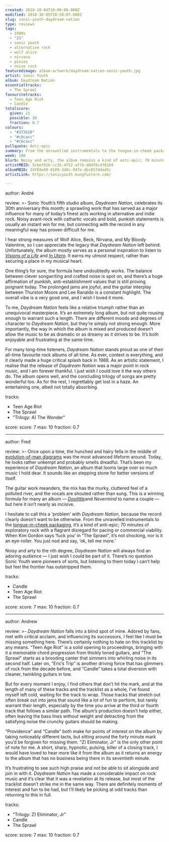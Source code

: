 ```yaml
---
created: 2018-10-04T10:00:06.000Z
modified: 2018-10-05T10:58:07.000Z
slug: sonic-youth-daydream-nation
type: reviews
tags:
  - 1980s
  - "21"
  - sonic youth
  - alternative rock
  - wolf alice
  - nirvana
  - pixies
  - noise rock
featuredimage: album-artwork/daydream-nation-sonic-youth.jpg
artist: Sonic Youth
album: Daydream Nation
essentialtracks:
  - The Sprawl
favouritetracks:
  - Teen Age Riot
  - Candle
totalscore:
  given: 21
  possible: 30
  fraction: 0.7
colours:
  - "#373b20"
  - "#cbcacc"
  - "#cbcacc"
pullquote: Anti-epic
summary: From the unravelled instrumentals to the tongue-in-cheek packaging, it’s a kind of anti-epic; 70 minutes of exploratory rock with a flagrant disregard for pacing or commercial viability.
week: 166
blurb: Noisy and arty, the album remains a kind of anti-epic; 70 minutes of exploratory rock with a flagrant disregard for pacing or commercial viability.
artistMBID: 5cbef01b-cc35-4f52-af7b-d0df0c4f61b9
albumMBID: 24769a99-8189-3d8c-947e-dbc8574dad5c
artistLink: https://sonicyouth.kungfustore.com/

---
```


author: André

review: >-
  Sonic Youth’s fifth studio album, *Daydream Nation,* celebrates its 30th anniversary this month; a sprawling work that has served as a major influence for many of today’s finest acts working in alternative and indie rock. Noisy avant-rock with cathartic vocals and bold, punkish statements is usually an instant win for me, but connecting with the record in any meaningful way has proven difficult for me. 
  
  I hear strong measures of Wolf Alice, Beck, Nirvana, and My Bloody Valentine, so I can appreciate the legacy that *Daydream Nation* left behind. Unfortunately, the album mostly serves as a personal inspiration to listen to [*Visions of a Life*](/reviews/wolf-alice-visions-of-a-life/) and [*In Utero*](/reviews/nirvana-in-utero/). It earns my utmost respect, rather than securing a place in my musical heart.

  One thing’s for sure, the formula here undoubtedly works. The balance between clever songwriting and crafted noise is spot on, and there’s a huge affirmation of punkish, anti-establishment values that is still proving poignant today. The prolonged jams are joyful, and the guitar interplay between Thurston Moore and Lee Ranaldo is a constant highlight. The overall vibe is a very good one, and I wish I loved it more. 
  
  To me, *Daydream Nation* feels like a relative triumph rather than an unequivocal masterpiece. It’s an extremely long album, but not quite rousing enough to warrant such a length. There are different moods and degrees of character to *Daydream Nation*, but they’re simply not strong enough. More importantly, the way in which the album is mixed and produced doesn’t allow the music to be as dramatic or as dreamy as it strives to be. It’s both enjoyable and frustrating at the same time.

  For many long-time listeners, *Daydream Nation* stands proud as one of their all-time favourite rock albums of all time. As ever, context is everything, and it clearly made a huge critical splash back in 1988. As an artistic statement, I realise that the release of *Daydream Nation* was a major point in rock music, and I am forever thankful. I just wish I could love it the way others do. The album opens well, and the concluding trilogy of songs are pretty wonderful too. As for the rest, I regrettably get lost in a haze. An entertaining one, albeit not totally absorbing.

tracks:
  - Teen Age Riot
  - ­­The Sprawl
  - "­­Trilogy: A) The Wonder"

score:
  score: 7
  max: 10
  fraction: 0.7

---
author: Fred

review: >-
  Once upon a time, the hunched and hairy fella in the middle of [evolution-of-man diagrams](https://en.wikipedia.org/wiki/March_of_Progress) was the most advanced lifeform around. Today, he looks rather unkempt and probably smells dreadful. That’s been my experience of *Daydream Nation*, an album that looms large over so much music I hold dear. It sounds like an stepping stone for better versions of itself. 
  
  The guitar work meanders, the mix has the murky, cluttered feel of a polluted river, and the vocals are shouted rather than sung. This is a winning formula for many an album — [*Doolittle*](/reviews/pixies-doolittle/)and *Nevermind* to name a couple — but here it isn’t nearly as incisive.

  I hesitate to call this a ‘problem’ with *Daydream Nation*, because the record clearly doesn’t want to be otherwise. From the unravelled instrumentals to the [tongue-in-cheek packaging](https://gizmodo.com/sonic-youths-daydream-nation-art-had-an-odd-led-zeppel-1448098258), it’s a kind of anti-epic; 70 minutes of exploratory rock with a flagrant disregard for pacing or commercial viability. When Kim Gordon says ‘fuck you’ in “The Sprawl”, it’s not shocking, nor is it an eye-roller. You just nod and say, ‘ok, tell me more.’ 
  
  Noisy and arty to the nth degree, *Daydream Nation* will always find an adoring audience — I just wish I could be part of it. There’s no question Sonic Youth were pioneers of sorts, but listening to them today I can’t help but feel the frontier has outstripped them.

tracks:
  - Candle
  - ­­Teen Age Riot
  - ­­The Sprawl

score:
  score: 7
  max: 10
  fraction: 0.7

---
author: Andrew

review: >-
  *Daydream Nation* falls into a blind spot of mine. Adored by fans, met with critical acclaim, and influencing its successors, I feel like I must be missing something here. There’s certainly nothing to hate on this tracklist by any means. “Teen Age Riot” is a solid opening to proceedings, bringing with it a memorable chord progression from thickly toned guitars, and “The Sprawl” starts as a brooding canter that simmers into whirling noise in its second half. Later on, “Eric’s Trip” is another driving force that has glimmers of rock from the decade before, and “Candle” takes a total diversion with cleaner, twinkling guitars in tow.

  But for every moment I enjoy, I find others that don’t hit the mark, and at the length of many of these tracks and the tracklist as a whole, I’ve found myself left cold, waiting for the track to wrap. Those tracks that stretch out often break out into jams that sound like a lot of fun to perform, but rarely warrant their length, especially by the time you arrive at the third or fourth track that follows a similar path. The album’s production doesn’t help either, often leaving the bass lines without weight and detracting from the satisfying noise the crunchy guitars should be making.

  “Providence” and “Candle” both make for points of interest on the album by taking noticeably different tacts, but sitting around the forty minute mark you’d be forgiven for missing them. “Z) Eliminator, Jr” is the only other point of note for me. A short, sharp, hypnotic, pulsing, killer of a closing track, I would have loved to hear more like it from the album as it returns an energy to the album that has no business being there in its seventieth minute.

  It’s frustrating to see such high praise and not be able to sit alongside and join in with it. *Daydream Nation* has made a considerable impact on rock music and it’s clear that it was a revelation at its release, but most of the tracklist doesn’t strike me in the same way. There are definitely moments of interest and fun to be had, but I’ll likely be picking at odd tracks than returning to this in full.

tracks:
  - "Trilogy: Z) Eliminator, Jr"
  - ­­Candle
  - ­­The Sprawl
  
score:
  score: 7
  max: 10
  fraction: 0.7
